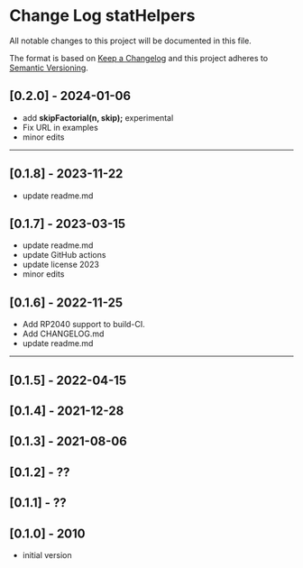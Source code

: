 # Change Log statHelpers

All notable changes to this project will be documented in this file.

The format is based on [Keep a Changelog](http://keepachangelog.com/)
and this project adheres to [Semantic Versioning](http://semver.org/).


## [0.2.0] - 2024-01-06
- add **skipFactorial(n, skip);** experimental
- Fix URL in examples
- minor edits

----

## [0.1.8] - 2023-11-22
- update readme.md

## [0.1.7] - 2023-03-15
- update readme.md
- update GitHub actions
- update license 2023
- minor edits

## [0.1.6] - 2022-11-25
- Add RP2040 support to build-CI.
- Add CHANGELOG.md
- update readme.md

----

## [0.1.5] - 2022-04-15

## [0.1.4] - 2021-12-28

## [0.1.3] - 2021-08-06

## [0.1.2] - ??

## [0.1.1] - ??

## [0.1.0] - 2010
- initial version

